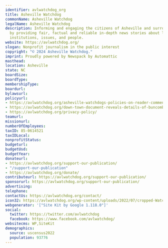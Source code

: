 ```yaml
---
identifier: avlwatchdog_org
title: Asheville Watchdog
commonName: Asheville Watchdog
legalName: Asheville Watchdog
description: Informing and engaging the citizens of Asheville and surrounding communities
  by providing fair, factual and reliable in-depth news stories about local government,
  institutions, issues, and people.
website: https://avlwatchdog.org/
slogan: Nonprofit journalism in the public interest
copyright: "© 2024 Asheville Watchdog."
imprint: Proudly powered by Newspack by Automattic
masthead:
location: Asheville
state: NC
boardSize:
boardType:
membershipType:
boardurl:
bylawsurl:
policyurl:
- https://avlwatchdog.org/asheville-watchdogs-policies-on-reader-comments/
- https://avlwatchdog.org/down-town-document-reveals-details-of-buncombe-plan-to-assist-asheville-police/
- https://avlwatchdog.org/privacy-policy/
teamurl:
missionurl:
numberOfEmployees:
taxID: 85-0614521
taxIDLocal:
nonprofitStatus:
budgeturl:
budgetUsd:
budgetYear:
donateurl:
- https://avlwatchdog.org/support-our-publication/
- "/support-our-publication"
- https://avlwatchdog.org/donate/
contributeurl: https://avlwatchdog.org/support-our-publication/
sponsorurl: https://avlwatchdog.org/support-our-publication/
advertising:
telephone:
contactUs: https://avlwatchdog.org/contact/
icon32: https://avlwatchdog.org/wp-content/uploads/2022/07/cropped-Watchdog-paw-print-100x100.png?crop=1
webgenerator: '["Site Kit by Google 1.118.0"]'
social:
  twitter: https://twitter.com/avlwatchdog
  facebook: https://www.facebook.com/avlwatchdog/
websitecms: WP,SiteKit
demographics:
  source: uscensus2022
  population: 93776
---
```


